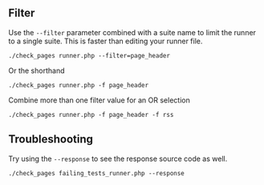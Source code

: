 ## Filter

Use the `--filter` parameter combined with a suite name to limit the runner to a single suite. This is faster than editing your runner file.

    ./check_pages runner.php --filter=page_header

Or the shorthand
    
    ./check_pages runner.php -f page_header

Combine more than one filter value for an OR selection

    ./check_pages runner.php -f page_header -f rss

## Troubleshooting

Try using the `--response` to see the response source code as well.

    ./check_pages failing_tests_runner.php --response
